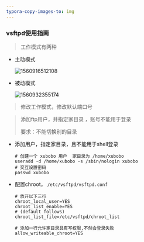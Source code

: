 ```yaml
---
typora-copy-images-to: img
---
```


### vsftpd使用指南

> 工作模式有两种

- 主动模式

  ![1560916512108](F:\xujianbo\xuStudy\img\1560916512108.png)

- 被动模式

  ![1560932355174](F:\xujianbo\xuStudy\img\1560932355174.png)

> 修改工作模式，修改默认端口号

> 添加ftp用户，并指定家目录 ，账号不能用于登录
>
> 要求：不能切换别的目录

- 添加用户，指定家目录，且不能用于shell登录

  ```shell
  # 创建一个 xubobo 用户  家目录为 /home/xubobo
  useradd -d /home/xubobo -s /sbin/nologin xubobo
  # 交互设置密码
  passwd xubobo
  ```

  

- 配置chroot， `/etc/vsftpd/vsftpd.conf`

  ```shell
  # 放开以下三行
  chroot_local_user=YES
  chroot_list_enable=YES
  # (default follows)
  chroot_list_file=/etc/vsftpd/chroot_list
  
  # 添加一行允许家目录具有写权限,不然会登录失败
  allow_writeable_chroot=YES
  
  ```

  